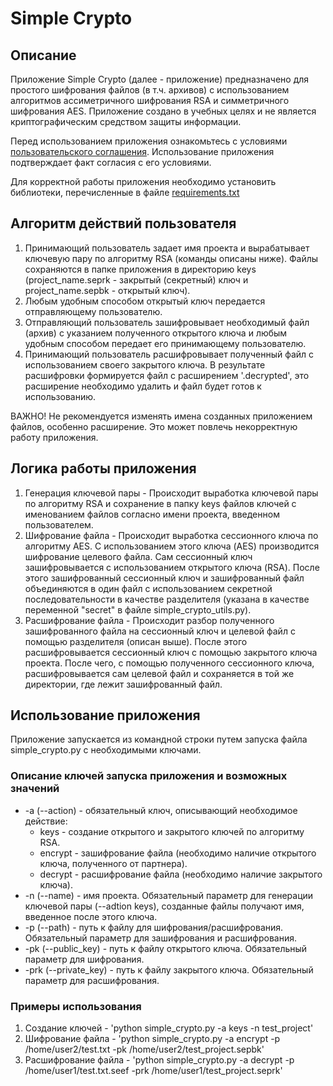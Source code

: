# Simple Crypto
## Описание

Приложение Simple Crypto (далее - приложение) предназначено для простого шифрования файлов (в т.ч. архивов) 
с использованием алгоритмов ассиметричного шифрования RSA и симметричного шифрования AES. 
Приложение создано в учебных целях и не является криптографическим средством защиты информации.
 
Перед использованием приложения ознакомьтесь с условиями [пользовательского соглашения](./user_agreement.md). 
Использование приложения подтверждает факт согласия с его условиями.

Для корректной работы приложения необходимо установить библиотеки, перечисленные в файле 
[requirements.txt](./requirements.txt)

## Алгоритм действий пользователя
1. Принимающий пользователь задает имя проекта и вырабатывает ключевую пару по алгоритму RSA (команды описаны ниже). 
Файлы сохраняются в папке приложения в директорию keys (project_name.seprk - закрытый (секретный) ключ и 
project_name.sepbk - открытый ключ).
2. Любым удобным способом открытый ключ передается отправляющему пользователю.
3. Отправляющий пользователь зашифровывает необходимый файл (архив) с указанием полученного открытого ключа и любым
удобным способом передает его принимающему пользователю.
4. Принимающий пользователь расшифровывает полученный файл с использованием своего закрытого ключа.
В результате расшифровки формируется файл с расширением '.decrypted', это расширение необходимо удалить и файл будет 
готов к использованию.

ВАЖНО! Не рекомендуется изменять имена созданных приложением файлов, особенно расширение. Это может повлечь некорректную
работу приложения.

## Логика работы приложения
1. Генерация ключевой пары - Происходит выработка ключевой пары по алгоритму RSA и сохранение в папку keys файлов 
ключей с именованием файлов согласно имени проекта, введенном пользователем.
2. Шифрование файла - Происходит выработка сессионного ключа по алгоритму AES. С использованием этого ключа (AES) 
производится шифрование целевого файла. Сам сессионный ключ зашифровывается с использованием открытого ключа (RSA).
После этого зашифрованный сессионный ключ и зашифрованный файл объединяются в один файл с использованием секретной
последовательности в качестве разделителя (указана в качестве переменной "secret" в файле simple_crypto_utils.py).
3. Расшифрование файла - Происходит разбор полученного зашифрованного файла на сессионный ключ и целевой файл с помощью 
разделителя (описан выше). После этого расшифровывается сессионный ключ с помощью закрытого ключа проекта. После чего,
с помощью полученного сессионного ключа, расшифровывается сам целевой файл и сохраняется в той же директории, где лежит
зашифрованный файл.


## Использование приложения

Приложение запускается из командной строки путем запуска файла simple_crypto.py с необходимыми ключами.

### Описание ключей запуска приложения и возможных значений

- -a (--action) - обязательный ключ, описывающий необходимое действие:
    - keys - создание открытого и закрытого ключей по алгоритму RSA.
    - encrypt - зашифрование файла (необходимо наличие открытого ключа, полученного от партнера).
    - decrypt - расшифрование файла (необходимо наличие закрытого ключа).
- -n (--name) - имя проекта. Обязательный параметр для генерации ключевой пары (--adtion keys), созданные файлы получают
имя, введенное после этого ключа.
- -p (--path) - путь к файлу для шифрования/расшифрования. Обязательный параметр для зашифрования и расшифрования.
- -pk (--public_key) - путь к файлу открытого ключа. Обязательный параметр для шифрования.
- -prk (--private_key) - путь к файлу закрытого ключа. Обязательный параметр для расшифрования.

### Примеры использования
1. Создание ключей - 'python simple_crypto.py -a keys -n test_project'
2. Шифрование файла - 'python simple_crypto.py -a encrypt -p /home/user2/test.txt -pk /home/user2/test_project.sepbk'
3. Расшифрование файла - 'python simple_crypto.py -a decrypt -p /home/user1/test.txt.seef
 -prk /home/user1/test_project.seprk'